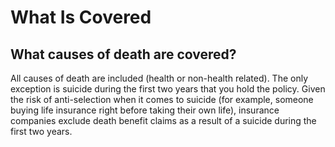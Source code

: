 # What Is Covered

## What causes of death are covered?

All causes of death are included (health or non-health related). The only exception is suicide during the first two years that you hold the policy. Given the risk of anti-selection when it comes to suicide (for example, someone buying life insurance right before taking their own life), insurance companies exclude death benefit claims as a result of a suicide during the first two years.